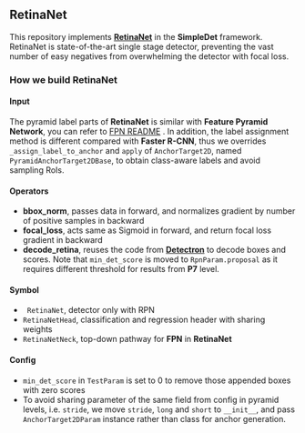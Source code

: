 ## RetinaNet

This repository implements [**RetinaNet**](https://arxiv.org/abs/1708.02002) in the **SimpleDet** framework. RetinaNet is state-of-the-art single stage detector, preventing the vast number of easy negatives from overwhelming the detector with focal loss.

### How we build RetinaNet

#### Input

The pyramid label parts of **RetinaNet** is similar with **Feature Pyramid Network**, you can refer to [FPN README](../FPN/README.md) . In addition, the label assignment method is different compared with **Faster R-CNN**, thus we overrides ```_assign_label_to_anchor``` and ```apply``` of ```AnchorTarget2D```, named ```PyramidAnchorTarget2DBase```, to obtain class-aware labels and avoid sampling RoIs.

#### Operators

- **bbox_norm**, passes data in forward, and normalizes gradient by number of positive samples in backward
- **focal_loss**, acts same as Sigmoid in forward, and return focal loss gradient in backward
- **decode_retina**, reuses the code from [**Detectron**](https://github.com/facebookresearch/Detectron/blob/master/detectron/core/test_retinanet.py) to decode boxes and scores. Note that ```min_det_score``` is moved to ```RpnParam.proposal``` as it requires different threshold for results from **P7** level.

#### Symbol

- ``` RetinaNet```, detector only with RPN
- ```RetinaNetHead```, classification and regression header with sharing weights
- ```RetinaNetNeck```, top-down pathway for **FPN** in **RetinaNet**

#### Config

- ```min_det_score``` in ```TestParam``` is set to 0 to remove those appended boxes with zero scores
- To avoid sharing parameter of the same field from config in pyramid levels, i.e. ```stride```, we move ```stride```, ```long``` and ```short``` to ```__init__```, and pass ```AnchorTarget2DParam``` instance rather than class for anchor generation.
